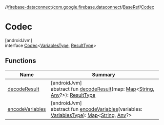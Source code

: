 //[firebase-dataconnect](../../../../index.md)/[com.google.firebase.dataconnect](../../index.md)/[BaseRef](../index.md)/[Codec](index.md)

# Codec

[androidJvm]\
interface [Codec](index.md)&lt;[VariablesType](index.md), [ResultType](index.md)&gt;

## Functions

| Name | Summary |
|---|---|
| [decodeResult](decode-result.md) | [androidJvm]<br>abstract fun [decodeResult](decode-result.md)(map: [Map](https://kotlinlang.org/api/latest/jvm/stdlib/kotlin.collections/-map/index.html)&lt;[String](https://kotlinlang.org/api/latest/jvm/stdlib/kotlin/-string/index.html), [Any](https://kotlinlang.org/api/latest/jvm/stdlib/kotlin/-any/index.html)?&gt;): [ResultType](index.md) |
| [encodeVariables](encode-variables.md) | [androidJvm]<br>abstract fun [encodeVariables](encode-variables.md)(variables: [VariablesType](index.md)): [Map](https://kotlinlang.org/api/latest/jvm/stdlib/kotlin.collections/-map/index.html)&lt;[String](https://kotlinlang.org/api/latest/jvm/stdlib/kotlin/-string/index.html), [Any](https://kotlinlang.org/api/latest/jvm/stdlib/kotlin/-any/index.html)?&gt; |
